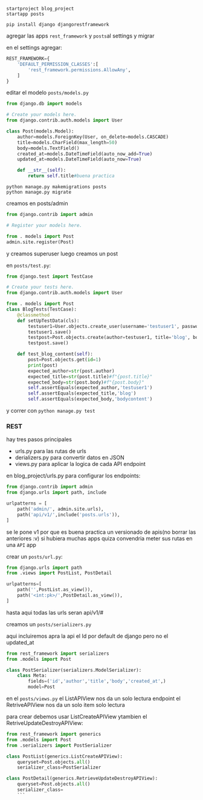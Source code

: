 ```
startproject blog_project
startapp posts
```
` pip install django djangorestframework `


agregar las apps `rest_framework` y `posts`al settings y migrar

en el settings agregar:
```python
REST_FRAMEWORK={
	'DEFAULT_PERMISSION_CLASSES':[
		'rest_framework.permissions.AllowAny',
	]
}
```

editar el modelo `posts/models.py`

```python
from django.db import models

# Create your models here.
from django.contrib.auth.models import User

class Post(models.Model):
	author=models.ForeignKey(User, on_delete=models.CASCADE)
	title=models.CharField(max_length=50)
	body=models.TextField()
	created_at=models.DateTimeField(auto_now_add=True)
	updated_at=models.DateTimeField(auto_now=True)

	def __str__(self):
		return self.title#buena practica
```

```
python manage.py makemigrations posts
python manage.py migrate
```

creamos en posts/admin

```python
from django.contrib import admin

# Register your models here.

from . models import Post
admin.site.register(Post)
```

y creamos superuser
 luego creamos un post

en `posts/test.py`:


```python
from django.test import TestCase

# Create your tests here.
from django.contrib.auth.models import User

from . models import Post
class BlogTests(TestCase):
	@classmethod
	def setUpTestData(cls):
		testuser1=User.objects.create_user(username='testuser1', password='abc123')
		testuser1.save()
		testpost=Post.objects.create(author=testuser1, title='blog', body='bodycontent')
		testpost.save()

	def test_blog_content(self):
		post=Post.objects.get(id=1)
		print(post)
		expected_author=str(post.author)
		expected_title=str(post.title)#f"{post.title}"
		expected_body=str(post.body)#f"{post.body}"
		self.assertEquals(expected_author,'testuser1')
		self.assertEquals(expected_title,'blog')
		self.assertEquals(expected_body,'bodycontent')
```

y correr con `python manage.py test`

### REST

hay tres pasos principales
+ urls.py para las rutas de urls
+ derializers.py para convertir datos en JSON
+ views.py para aplicar la logica de cada API endpoint

en blog_project/urls.py para configurar los endpoints:
```python
from django.contrib import admin
from django.urls import path, include

urlpatterns = [
    path('admin/', admin.site.urls),
    path('api/v1/',include('posts.urls')),
]
```
se le pone v1 por que es buena practica un versionado de apis(no borrar las anteriores :v)
si hubiera muchas apps quiza convendria meter sus rutas en una `API` app 

crear un `posts/url.py`:
```python
from django.urls import path
from .views import PostList, PostDetail

urlpatterns=[
	path('',PostList.as_view()),
	path('<int:pk>/',PostDetail.as_view()),
]
```

hasta aqui todas las urls seran api/v1/#

creamos un `posts/serializers.py`

aqui incluiremos apra la api el Id por default de django pero no el updated_at

```python
from rest_framework import serializers
from .models import Post

class PostSerializer(serializers.ModelSerializer):
	class Meta:
		fields=('id','author','title','body','created_at',)
		model=Post
```

en el `posts/views.py`
el ListAPIView nos da un solo lectura endpoint
el RetriveAPIView nos da un solo item solo lectura

para crear debemos usar ListCreateAPIView ytambien el RetriveUpdateDestroyAPIView:
```python
from rest_framework import generics
from .models import Post
from .serializers import PostSerializer

class PostList(generics.ListCreateAPIView):
	queryset=Post.objects.all()
	serializer_class=PostSerializer

class PostDetail(generics.RetrieveUpdateDestroyAPIView):
	queryset=Post.objects.all()
	serializer_class=
	```










